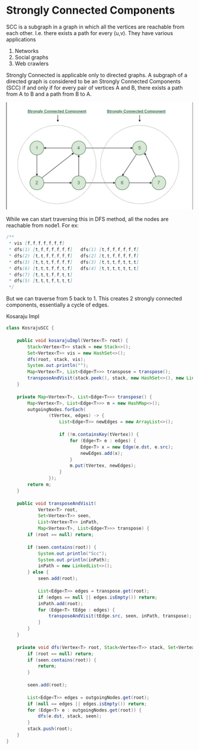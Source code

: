 # Strongly Connected Components

SCC is a subgraph in a graph in which all the vertices are reachable from each other. I.e. there exists a path for
every (u,v).
They have various applications

1. Networks
2. Social graphs
3. Web crawlers

Strongly Connected is applicable only to directed graphs. A subgraph of a directed graph is considered to be an Strongly
Connected Components (SCC) if and only if for every pair of vertices A and B, there exists a path from A to B and a path
from B to A.

![screenshot](images/scc1.png)

While we can start traversing this in DFS method, all the nodes are reachable from node1.
For ex:

```java
/**
 * vis [f,f,f,f,f,f,f]
 * dfs(1) [t,f,f,f,f,f,f]   dfs(1) [t,f,f,f,f,f,f]  
 * dfs(2) [t,t,f,f,f,f,f]   dfs(2) [t,t,f,f,f,f,f]
 * dfs(3) [t,t,t,f,f,f,f]   dfs(3) [t,t,t,f,t,t,t]
 * dfs(6) [t,t,t,f,f,t,f]   dfs(4) [t,t,t,t,t,t,t]
 * dfs(7) [t,t,t,f,f,t,t]
 * dfs(5) [t,t,t,f,t,t,t]
 */

```
But we can traverse from 5 back to 1. This creates 2 strongly connected components, essentially a cycle of edges.

Kosaraju Impl
```java
class KosrajuSCC {
    
    public void kosarajuImpl(Vertex<T> root) {
        Stack<Vertex<T>> stack = new Stack<>();
        Set<Vertex<T>> vis = new HashSet<>();
        dfs(root, stack, vis);
        System.out.println("");
        Map<Vertex<T>, List<Edge<T>>> transpose = transpose();
        transposeAndVisit(stack.peek(), stack, new HashSet<>(), new LinkedList<>(), transpose);
    }

    private Map<Vertex<T>, List<Edge<T>>> transpose() {
        Map<Vertex<T>, List<Edge<T>>> m = new HashMap<>();
        outgoingNodes.forEach(
                (tVertex, edges) -> {
                    List<Edge<T>> newEdges = new ArrayList<>();

                    if (!m.containsKey(tVertex)) {
                        for (Edge<T> e : edges) {
                            Edge<T> x = new Edge(e.dst, e.src);
                            newEdges.add(x);
                        }
                        m.put(tVertex, newEdges);
                    }
                });
        return m;
    }

    public void transposeAndVisit(
            Vertex<T> root,
            Set<Vertex<T>> seen,
            List<Vertex<T>> inPath,
            Map<Vertex<T>, List<Edge<T>>> transpose) {
        if (root == null) return;

        if (seen.contains(root)) {
            System.out.println("Scc");
            System.out.println(inPath);
            inPath = new LinkedList<>();
        } else {
            seen.add(root);

            List<Edge<T>> edges = transpose.get(root);
            if (edges == null || edges.isEmpty()) return;
            inPath.add(root);
            for (Edge<T> tEdge : edges) {
                transposeAndVisit(tEdge.src, seen, inPath, transpose);
            }
        }
    }

    private void dfs(Vertex<T> root, Stack<Vertex<T>> stack, Set<Vertex<T>> seen) {
        if (root == null) return;
        if (seen.contains(root)) {
            return;
        }

        seen.add(root);

        List<Edge<T>> edges = outgoingNodes.get(root);
        if (null == edges || edges.isEmpty()) return;
        for (Edge<T> e : outgoingNodes.get(root)) {
            dfs(e.dst, stack, seen);
        }
        stack.push(root);
    }
}
```
